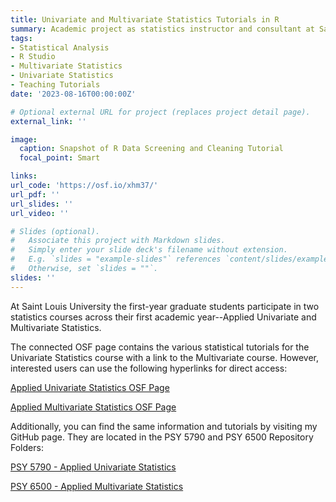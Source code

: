 ```yaml
---
title: Univariate and Multivariate Statistics Tutorials in R
summary: Academic project as statistics instructor and consultant at Saint Louis University motivated to help all psychology students learn to apply statistical analyses in R.
tags:
- Statistical Analysis
- R Studio
- Multivariate Statistics
- Univariate Statistics
- Teaching Tutorials
date: '2023-08-16T00:00:00Z'

# Optional external URL for project (replaces project detail page).
external_link: ''

image:
  caption: Snapshot of R Data Screening and Cleaning Tutorial
  focal_point: Smart

links:
url_code: 'https://osf.io/xhm37/'
url_pdf: ''
url_slides: ''
url_video: ''

# Slides (optional).
#   Associate this project with Markdown slides.
#   Simply enter your slide deck's filename without extension.
#   E.g. `slides = "example-slides"` references `content/slides/example-slides.md`.
#   Otherwise, set `slides = ""`.
slides: ''
---
```


At Saint Louis University the first-year graduate students participate in two statistics courses across their first academic year--Applied Univariate and Multivariate Statistics.

The connected OSF page contains the various statistical tutorials for the Univariate Statistics course with a link to the Multivariate course. However, interested users can use the following hyperlinks for direct access: 

<a href="https://osf.io/xhm37/" target="_blank"> Applied Univariate Statistics OSF Page</a>

<a href="https://osf.io/4ehyp/" target="_blank"> Applied Multivariate Statistics OSF Page</a> 

Additionally, you can find the same information and tutorials by visiting my GitHub page. They are located in the PSY 5790 and PSY 6500 Repository Folders: 

<a href="https://github.com/cjschmank/PSY-5790-AppliedUnivariateStatisticsDemos" target="_blank"> PSY 5790 - Applied Univariate Statistics</a> 

<a href="https://github.com/cjschmank/PSY-6500-AppliedMultivariateStatisticsDemos" target="_blank"> PSY 6500 - Applied Multivariate Statistics</a> 

